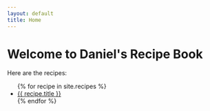 ```yaml
---
layout: default
title: Home
---
```


# Welcome to Daniel's Recipe Book

Here are the recipes:

<ul class="recipe-list">
{% for recipe in site.recipes %}
  <li><a href="{{ recipe.url | relative_url }}">{{ recipe.title }}</a></li>
{% endfor %}
</ul>
